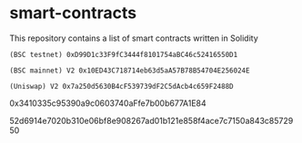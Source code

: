 # smart-contracts
This repository contains a list of smart contracts written in Solidity

 `(BSC testnet) 0xD99D1c33F9fC3444f8101754aBC46c52416550D1`
 
 `(BSC mainnet) V2 0x10ED43C718714eb63d5aA57B78B54704E256024E`
 
 `(Uniswap) V2 0x7a250d5630B4cF539739dF2C5dAcb4c659F2488D`


0x3410335c95390a9c0603740aFfe7b00b677A1E84

52d6914e7020b310e06bf8e908267ad01b121e858f4ace7c7150a843c8572950

